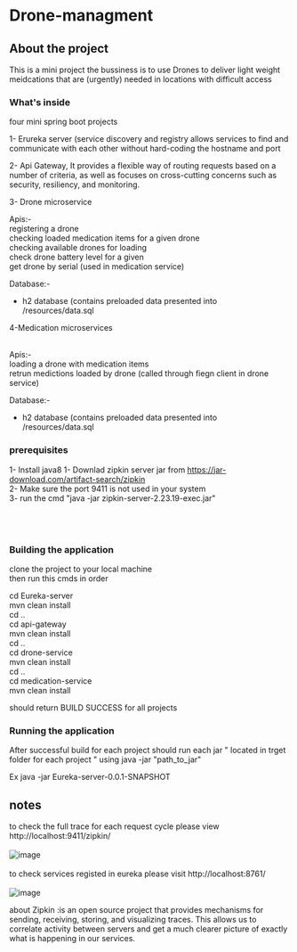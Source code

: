 # Drone-managment

## About the project 
This is a mini project the bussiness is to use Drones to deliver light weight meidcations that are (urgently) needed in locations with difficult access


### What's inside <br/>

four mini spring boot projects<br/>

1- Erureka server (service discovery and registry allows services to find and communicate with each other without hard-coding the hostname and port <br/>

2- Api Gateway, It provides a flexible way of routing requests based on a number of criteria, as well as focuses on cross-cutting concerns such as security, resiliency, and monitoring.<br/>

3- Drone microservice<br/>

Apis:- <br/>
     registering a drone <br/>
     checking loaded medication items for a given drone <br/>
     checking available drones for loading <br/>
     check drone battery level for a given <br/>
     get drone by serial (used in medication service) <br/> 

Database:-

   * h2 database (contains preloaded data presented into /resources/data.sql 
   
4-Medication microservices <br/><br/>

 Apis:- <br/>
      loading a drone with medication items<br/>
      retrun medictions loaded by drone (called through fiegn client in drone service)<br/>
    
Database:-<br/>

   * h2 database (contains preloaded data presented into /resources/data.sql <br/>

### prerequisites<br/>


1- Install java8
1- Downlad zipkin server jar from https://jar-download.com/artifact-search/zipkin <br/>
2- Make sure the port 9411 is not used in your system <br/>
3- run the cmd "java -jar zipkin-server-2.23.19-exec.jar"<br/>
<br/><br/><br/>


### Building the application<br/>   
clone the project to your local machine <br/>
then run this cmds in order <br/>

cd Eureka-server <br/>
mvn clean install <br/>
cd .. <br/>
cd api-gateway <br/>
mvn clean install  <br/>
cd ..  <br/>
cd drone-service <br/>
mvn clean install <br/>
cd .. <br/>
cd medication-service <br/>
mvn clean install <br/>

should return BUILD SUCCESS for all projects <br/>

### Running the application <br/>

After successful build for each project should run each jar " located in trget folder for each project " using java -jar "path_to_jar" <br/>

Ex java -jar Eureka-server-0.0.1-SNAPSHOT <br/>




## notes 
to check the full trace for each request cycle please view http://localhost:9411/zipkin/ <br/><br/>
![image](https://user-images.githubusercontent.com/17744054/204864488-67284fae-5ba7-45c0-8f14-6d249f2bd962.png)
<br/><br/>
to check services registed in eureka please visit http://localhost:8761/ <br/><br/>
![image](https://user-images.githubusercontent.com/17744054/204864593-7de7354a-decc-4246-acf6-23f39c13298d.png) <br/>



about Zipkin :is an open source project that provides mechanisms for sending, receiving, storing, and visualizing traces. This allows us to correlate activity between servers and get a much clearer picture of exactly what is happening in our services. 
